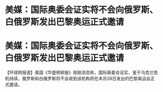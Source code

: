 # 美媒：国际奥委会证实将不会向俄罗斯、白俄罗斯发出巴黎奥运正式邀请

# 美媒：国际奥委会证实将不会向俄罗斯、白俄罗斯发出巴黎奥运正式邀请

【环球网报道】美国《华盛顿邮报》刚刚消息称，国际奥委会证实，鉴于乌克兰危机持续，俄罗斯和白俄罗斯将不会收到该机构将在本月26日发出的巴黎奥运会正式邀请。

